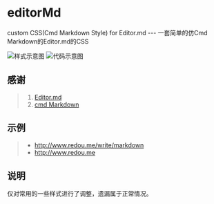 # editorMd
custom CSS(Cmd Markdown Style) for Editor.md --- 一套简单的仿Cmd Markdown的Editor.md的CSS

![样式示意图](http://cadou-media.stor.sinaapp.com/github/editorpic.png)
![代码示意图](http://cadou-media.stor.sinaapp.com/github/codeeditor.png)


## 感谢
> 1. [Editor.md](https://github.com/pandao/editor.md)
> 2. [cmd Markdown](https://www.zybuluo.com/mdeditor)

## 示例
> - http://www.redou.me/write/markdown
> - http://www.redou.me


## 说明
仅对常用的一些样式进行了调整，遗漏属于正常情况。
